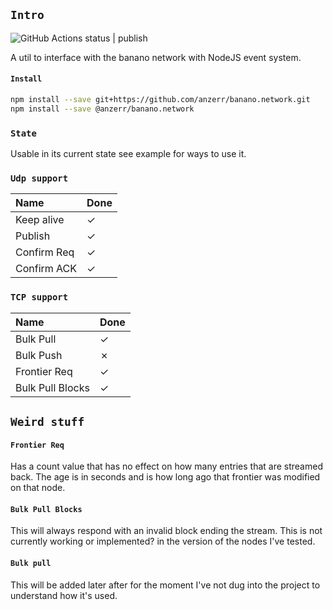
## `Intro`
![GitHub Actions status | publish](https://github.com/anzerr/banano.network/workflows/publish/badge.svg)

A util to interface with the banano network with NodeJS event system.

#### `Install`
``` bash
npm install --save git+https://github.com/anzerr/banano.network.git
npm install --save @anzerr/banano.network
```

### `State`
Usable in its current state see example for ways to use it.

### `Udp support`
| Name             | Done |
| :--------------- | :--- |
| Keep alive       | ✓    |
| Publish          | ✓    |
| Confirm Req      | ✓    |
| Confirm ACK      | ✓    |

### `TCP support`
| Name                  | Done |
| :-------------------- | :--- |
| Bulk Pull             | ✓    |
| Bulk Push             | ✗    |
| Frontier Req          | ✓    |
| Bulk Pull Blocks      | ✓    |

## `Weird stuff`

#### `Frontier Req`
Has a count value that has no effect on how many entries that are streamed back.
The age is in seconds and is how long ago that frontier was modified on that node.

#### `Bulk Pull Blocks`
This will always respond with an invalid block ending the stream. This is not currently working or implemented?
in the version of the nodes I've tested.

#### `Bulk pull`
This will be added later after for the moment I've not dug into the project to understand how it's used.
